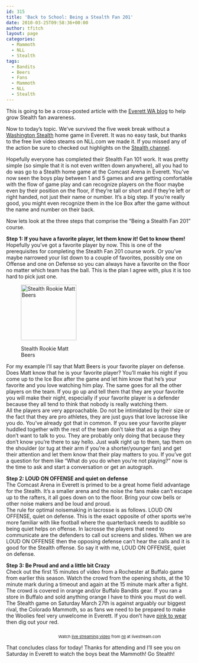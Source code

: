 ```yaml
---
id: 315
title: 'Back to School: Being a Stealth Fan 201'
date: 2010-03-25T09:58:36+00:00
author: tfitch
layout: page
categories:
  - Mammoth
  - NLL
  - Stealth
tags:
  - Bandits
  - Beers
  - Fans
  - Mammoth
  - NLL
  - Stealth
---
```

This is going to be a cross-posted article with the <a href="http://www.everettwablog.com" target="_new" rel="noopener noreferrer">Everett WA blog</a> to help grow Stealth fan awareness.

Now to today&#8217;s topic. We&#8217;ve survived the five week break without a [Washington Stealth](http://www.stealthlax.com) home game in Everett. It was no easy task, but thanks to the free live video steams on NLL.com we made it. If you missed any of the action be sure to checked out highlights on the [Stealth channel](http://www.nll.com/live-stealth.htm).

Hopefully everyone has completed their Stealth Fan 101 work. It was pretty simple (so simple that it is not even written down anywhere), all you had to do was go to a Stealth home game at the Comcast Arena in Everett. You&#8217;ve now seen the boys play between 1 and 5 games and are getting comfortable with the flow of game play and can recognize players on the floor maybe even by their position on the floor, if they&#8217;re tall or short and if they&#8217;re left or right handed, not just their name or number. It&#8217;s a big step. If you&#8217;re really good, you might even recognize them in the Ice Box after the game without the name and number on their back.

Now lets look at the three steps that comprise the &#8220;Being a Stealth Fan 201&#8221; course.

**Step 1: If you have a favorite player, let them know it! Get to know them!**  
Hopefully you&#8217;ve got a favorite player by now. This is one of the prerequisites for completing the Stealth Fan 201 course work. Or you&#8217;ve maybe narrowed your list down to a couple of favorites, possibly one on Offense and one on Defense so you can always have a favorite on the floor no matter which team has the ball. This is the plan I agree with, plus it is too hard to pick just one.<figure id="attachment_295" aria-describedby="caption-attachment-295" style="width: 150px" class="wp-caption alignright">

<img class="size-thumbnail wp-image-295" title="matt_beers" src="http://thestealthdragon.com/wp-content/uploads/2010/01/matt_beers-150x150.jpg" alt="Stealth Rookie Matt Beers" width="150" height="150" /> <figcaption id="caption-attachment-295" class="wp-caption-text">Stealth Rookie Matt Beers</figcaption></figure> 

For my example I&#8217;ll say that Matt Beers is your favorite player on defense. Does Matt know that he is your favorite player? You&#8217;ll make his night if you come up to the Ice Box after the game and let him know that he&#8217;s your favorite and you love watching him play. The same goes for all the other players on the team. If you go up and tell them that they are your favorite you will make their night, especially if your favorite player is a defender because they all tend to think that nobody is really watching them.  
All the players are very approachable. Do not be intimidated by their size or the fact that they are pro athletes, they are just guys that love lacrosse like you do. You&#8217;ve already got that in common. If you see your favorite player huddled together with the rest of the team don&#8217;t take that as a sign they don&#8217;t want to talk to you. They are probably only doing that because they don&#8217;t know you&#8217;re there to say hello. Just walk right up to them, tap them on the shoulder (or tug at their arm if you&#8217;re a shorter/younger fan) and get their attention and let them know that their play matters to you. If you&#8217;ve got a question for them like &#8220;What do you do when you&#8217;re not playing?&#8221; now is the time to ask and start a conversation or get an autograph.

**Step 2: LOUD ON OFFENSE and quiet on defense**  
The Comcast Arena in Everett is primed to be a great home field advantage for the Stealth. It&#8217;s a smaller arena and the noise the fans make can&#8217;t escape up to the rafters, it all goes down on to the floor. Bring your cow bells or other noise makers and be loud and proud.  
The rule for optimal noisemaking in lacrosse is as follows. LOUD ON OFFENSE, quiet on defense. This is the exact opposite of other sports we&#8217;re more familiar with like football where the quarterback needs to audible so being quiet helps on offense. In lacrosse the players that need to communicate are the defenders to call out screens and slides. When we are LOUD ON OFFENSE then the opposing defense can&#8217;t hear the calls and it is good for the Stealth offense. So say it with me, LOUD ON OFFENSE, quiet on defense.

**Step 3: Be Proud and and a little bit Crazy**  
Check out the first 15 minutes of video from a Rochester at Buffalo game from earlier this season. Watch the crowd from the opening shots, at the 10 minute mark during a timeout and again at the 15 minute mark after a fight. The crowd is covered in orange and/or Buffalo Bandits gear. If you ran a store in Buffalo and sold anything orange I have to think you must do well. The Stealth game on Saturday March 27th is against arguably our biggest rival, the Colorado Mammoth, so as fans we need to be prepared to make the Woolies feel very unwelcome in Everett. If you don&#8217;t have [pink to wear](http://www.stealthlax.com/articles/view/418/) then dig out your red.



<div style="font-size: 11px; padding-top: 10px; text-align: center; width: 560px;">
  Watch <a title="live streaming video" href="http://www.livestream.com/?utm_source=lsplayer&utm_medium=embed&utm_campaign=footerlinks">live streaming video</a> from <a title="Watch nll at livestream.com" href="http://www.livestream.com/nll?utm_source=lsplayer&utm_medium=embed&utm_campaign=footerlinks">nll</a> at livestream.com
</div>

That concludes class for today! Thanks for attending and I&#8217;ll see you on Saturday in Everett to watch the boys beat the Mammoth! Go Stealth!
